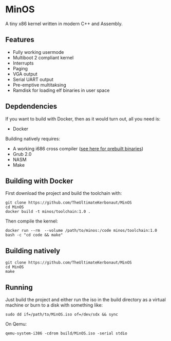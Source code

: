 # MinOS
A tiny x86 kernel written in modern C++ and Assembly.

## Features
* Fully working usermode
* Multiboot 2 compliant kernel
* Interrupts
* Paging
* VGA output
* Serial UART output
* Pre-emptive multitaksing 
* Ramdisk for loading elf binaries in user space

## Depdendencies
If you want to build with Docker, then as it would turn out, all you need is:
* Docker

Building natively requires:
* A working i686 cross compiler ([see here for prebuilt binaries](https://github.com/lordmilko/i686-elf-tools))
* Grub 2.0
* NASM
* Make

## Building with Docker
First download the project and build the toolchain with:
```
git clone https://github.com/TheUltimateKerbonaut/MinOS
cd MinOS
docker build -t minos/toolchain:1.0 .
```
Then compile the kernel:
```
docker run --rm  --volume /path/to/minos:/code minos/toolchain:1.0 bash -c "cd code && make"
```

## Building natively
```
git clone https://github.com/TheUltimateKerbonaut/MinOS
cd MinOS
make
```

## Running
Just build the project and either run the iso in the build directory as a virtual machine or burn to a disk with something like:
```
sudo dd if=/path/to/MinOS.iso of=/dev/sdx && sync
```

On Qemu:
```
qemu-system-i386 -cdrom build/MinOS.iso -serial stdio
```
